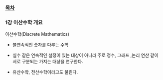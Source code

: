 ### [목차](이산-수학/이산수학-기초)


### 1강 이산수학 개요

이산수학(Discrete Mathematics)

- 불연속적인 숫자를 다루는 수학
- 실수 같은 연속적인 설정이 있는 대상이 아니라 주로 정수, 그래프 ,논리 연산 같이 서로 구분되는 가지는 대상을 연구한다.

- 유산수학, 전산수학이라고도 불린다.